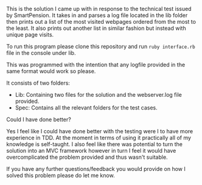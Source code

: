 This is the solution I came up with in response to the technical test issued by SmartPension. It takes in and parses a log file located in the lib folder then prints out a list of the most visited webpages ordered from the most to the least. It also prints out another list in similar fashion but instead with unique page visits.

To run this program please clone this repository and run `ruby interface.rb` file in the console under lib.

This was programmed with the intention that any logfile provided in the same format would work so please.

It consists of two folders:
- Lib: Containing two files for the solution and the webserver.log file provided.
- Spec: Contains all the relevant folders for the test cases.


Could I have done better?

Yes I feel like I could have done better with the testing were I to have more experience in TDD. At the moment in terms of using it practically all of my knowledge is self-taught. I also feel like there was potential to turn the solution into an MVC framework however in turn I feel it would have overcomplicated the problem provided and thus wasn't suitable.

If you have any further questions/feedback you would provide on how I solved this problem please do let me know.
